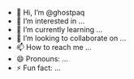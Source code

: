 - 👋 Hi, I’m @ghostpaq
- 👀 I’m interested in ...
- 🌱 I’m currently learning ...
- 💞️ I’m looking to collaborate on ...
- 📫 How to reach me ...
- 😄 Pronouns: ...
- ⚡ Fun fact: ...

<!---
ghostpaq/ghostpaq is a ✨ special ✨ repository because its `README.md` (this file) appears on your GitHub profile.
You can click the Preview link to take a look at your changes.
--->
